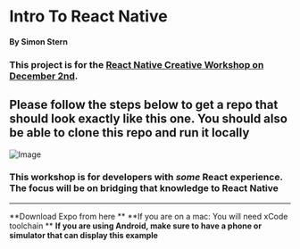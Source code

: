 # Intro To React Native
#### By Simon Stern


### This project is for the [React Native Creative Workshop on December 2nd](https://www.meetup.com/React-Native-Creative-Active/events/265858749/). 

## Please follow the steps below to get a repo that should look exactly like this one. You should also be able to clone this repo and run it locally

![Image](https://i.imgur.com/8YCjwmp.png)

### This workshop is for developers with *some* React experience. The focus will be on bridging that knowledge to React Native

---- 

**Download Expo from here **
**If you are on a mac: You will need xCode toolchain **
**If you are using Android, make sure to have a phone or simulator that can display this example**